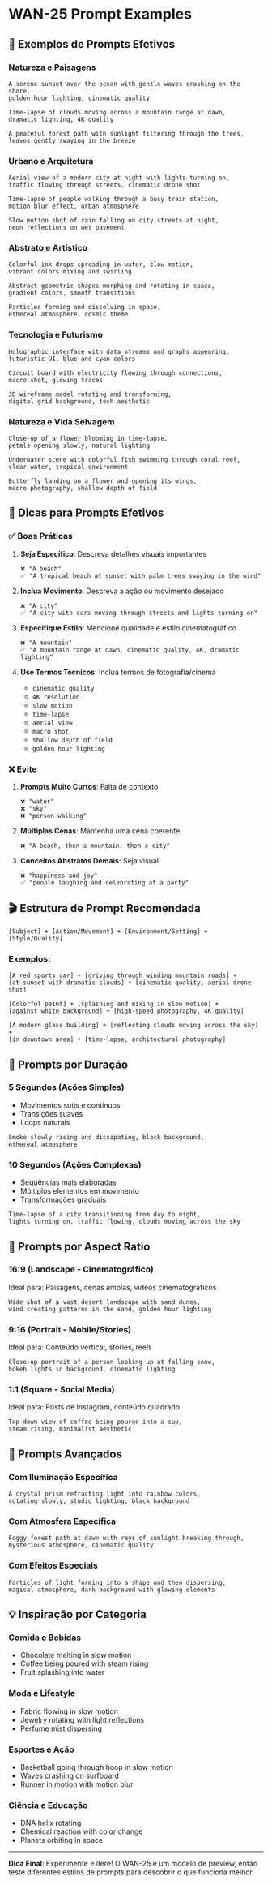 # WAN-25 Prompt Examples

## 🎨 Exemplos de Prompts Efetivos

### Natureza e Paisagens

```
A serene sunset over the ocean with gentle waves crashing on the shore, 
golden hour lighting, cinematic quality
```

```
Time-lapse of clouds moving across a mountain range at dawn, 
dramatic lighting, 4K quality
```

```
A peaceful forest path with sunlight filtering through the trees, 
leaves gently swaying in the breeze
```

### Urbano e Arquitetura

```
Aerial view of a modern city at night with lights turning on, 
traffic flowing through streets, cinematic drone shot
```

```
Time-lapse of people walking through a busy train station, 
motion blur effect, urban atmosphere
```

```
Slow motion shot of rain falling on city streets at night, 
neon reflections on wet pavement
```

### Abstrato e Artístico

```
Colorful ink drops spreading in water, slow motion, 
vibrant colors mixing and swirling
```

```
Abstract geometric shapes morphing and rotating in space, 
gradient colors, smooth transitions
```

```
Particles forming and dissolving in space, 
ethereal atmosphere, cosmic theme
```

### Tecnologia e Futurismo

```
Holographic interface with data streams and graphs appearing, 
futuristic UI, blue and cyan colors
```

```
Circuit board with electricity flowing through connections, 
macro shot, glowing traces
```

```
3D wireframe model rotating and transforming, 
digital grid background, tech aesthetic
```

### Natureza e Vida Selvagem

```
Close-up of a flower blooming in time-lapse, 
petals opening slowly, natural lighting
```

```
Underwater scene with colorful fish swimming through coral reef, 
clear water, tropical environment
```

```
Butterfly landing on a flower and opening its wings, 
macro photography, shallow depth of field
```

## 📝 Dicas para Prompts Efetivos

### ✅ Boas Práticas

1. **Seja Específico**: Descreva detalhes visuais importantes
   ```
   ❌ "A beach"
   ✅ "A tropical beach at sunset with palm trees swaying in the wind"
   ```

2. **Inclua Movimento**: Descreva a ação ou movimento desejado
   ```
   ❌ "A city"
   ✅ "A city with cars moving through streets and lights turning on"
   ```

3. **Especifique Estilo**: Mencione qualidade e estilo cinematográfico
   ```
   ❌ "A mountain"
   ✅ "A mountain range at dawn, cinematic quality, 4K, dramatic lighting"
   ```

4. **Use Termos Técnicos**: Inclua termos de fotografia/cinema
   - `cinematic quality`
   - `4K resolution`
   - `slow motion`
   - `time-lapse`
   - `aerial view`
   - `macro shot`
   - `shallow depth of field`
   - `golden hour lighting`

### ❌ Evite

1. **Prompts Muito Curtos**: Falta de contexto
   ```
   ❌ "water"
   ❌ "sky"
   ❌ "person walking"
   ```

2. **Múltiplas Cenas**: Mantenha uma cena coerente
   ```
   ❌ "A beach, then a mountain, then a city"
   ```

3. **Conceitos Abstratos Demais**: Seja visual
   ```
   ❌ "happiness and joy"
   ✅ "people laughing and celebrating at a party"
   ```

## 🎬 Estrutura de Prompt Recomendada

```
[Subject] + [Action/Movement] + [Environment/Setting] + [Style/Quality]
```

### Exemplos:

```
[A red sports car] + [driving through winding mountain roads] + 
[at sunset with dramatic clouds] + [cinematic quality, aerial drone shot]
```

```
[Colorful paint] + [splashing and mixing in slow motion] + 
[against white background] + [high-speed photography, 4K quality]
```

```
[A modern glass building] + [reflecting clouds moving across the sky] + 
[in downtown area] + [time-lapse, architectural photography]
```

## 🎯 Prompts por Duração

### 5 Segundos (Ações Simples)

- Movimentos sutis e contínuos
- Transições suaves
- Loops naturais

```
Smoke slowly rising and dissipating, black background, 
ethereal atmosphere
```

### 10 Segundos (Ações Complexas)

- Sequências mais elaboradas
- Múltiplos elementos em movimento
- Transformações graduais

```
Time-lapse of a city transitioning from day to night, 
lights turning on, traffic flowing, clouds moving across the sky
```

## 📐 Prompts por Aspect Ratio

### 16:9 (Landscape - Cinematográfico)

Ideal para: Paisagens, cenas amplas, vídeos cinematográficos

```
Wide shot of a vast desert landscape with sand dunes, 
wind creating patterns in the sand, golden hour lighting
```

### 9:16 (Portrait - Mobile/Stories)

Ideal para: Conteúdo vertical, stories, reels

```
Close-up portrait of a person looking up at falling snow, 
bokeh lights in background, cinematic lighting
```

### 1:1 (Square - Social Media)

Ideal para: Posts de Instagram, conteúdo quadrado

```
Top-down view of coffee being poured into a cup, 
steam rising, minimalist aesthetic
```

## 🌟 Prompts Avançados

### Com Iluminação Específica

```
A crystal prism refracting light into rainbow colors, 
rotating slowly, studio lighting, black background
```

### Com Atmosfera Específica

```
Foggy forest path at dawn with rays of sunlight breaking through, 
mysterious atmosphere, cinematic quality
```

### Com Efeitos Especiais

```
Particles of light forming into a shape and then dispersing, 
magical atmosphere, dark background with glowing elements
```

## 💡 Inspiração por Categoria

### Comida e Bebidas
- Chocolate melting in slow motion
- Coffee being poured with steam rising
- Fruit splashing into water

### Moda e Lifestyle
- Fabric flowing in slow motion
- Jewelry rotating with light reflections
- Perfume mist dispersing

### Esportes e Ação
- Basketball going through hoop in slow motion
- Waves crashing on surfboard
- Runner in motion with motion blur

### Ciência e Educação
- DNA helix rotating
- Chemical reaction with color change
- Planets orbiting in space

---

**Dica Final**: Experimente e itere! O WAN-25 é um modelo de preview, então teste diferentes estilos de prompts para descobrir o que funciona melhor.
